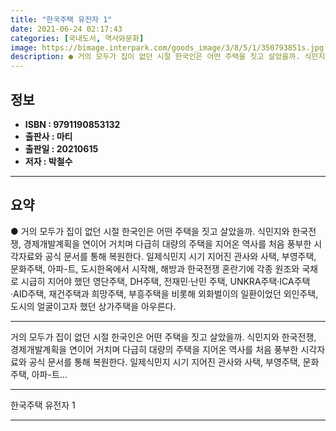 ```yaml
---
title: "한국주택 유전자 1"
date: 2021-06-24 02:17:43
categories: [국내도서, 역사와문화]
image: https://bimage.interpark.com/goods_image/3/8/5/1/350793851s.jpg
description: ● 거의 모두가 집이 없던 시절 한국인은 어떤 주택을 짓고 살았을까. 식민지와 한국전쟁, 경제개발계획을 연이어 거치며 다급히 대량의 주택을 지어온 역사를 처음 풍부한 시각자료와 공식 문서를 통해 복원한다. 일제식민지 시기 지어진 관사와 사택, 부영주택, 문화주택, 아파-트, 도시한옥에
---
```


## **정보**

- **ISBN : 9791190853132**
- **출판사 : 마티**
- **출판일 : 20210615**
- **저자 : 박철수**

------



## **요약**

●  거의 모두가 집이 없던 시절 한국인은 어떤 주택을 짓고 살았을까. 식민지와 한국전쟁, 경제개발계획을 연이어 거치며 다급히 대량의 주택을 지어온 역사를 처음 풍부한 시각자료와 공식 문서를 통해 복원한다. 일제식민지 시기 지어진 관사와 사택, 부영주택, 문화주택, 아파-트, 도시한옥에서 시작해, 해방과 한국전쟁 혼란기에 각종 원조와 국채로 시급히 지어야 했던 영단주택, DH주택, 전재민·난민 주택, UNKRA주택·ICA주택·AID주택, 재건주택과 희망주택, 부흥주택을 비롯해 외화벌이의 일환이었던 외인주택, 도시의 얼굴이고자 했던 상가주택을 아우른다.

------

거의 모두가 집이 없던 시절 한국인은 어떤 주택을 짓고 살았을까. 식민지와 한국전쟁, 경제개발계획을 연이어 거치며 다급히 대량의 주택을 지어온 역사를 처음 풍부한 시각자료와 공식 문서를 통해 복원한다. 일제식민지 시기 지어진 관사와 사택, 부영주택, 문화주택, 아파-트... 

------


한국주택 유전자 1 

------


